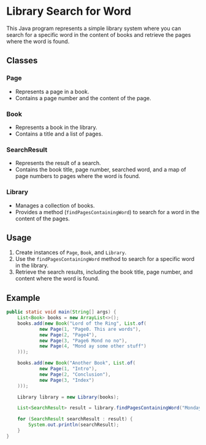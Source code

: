 # Library Search for Word

This Java program represents a simple library system where you can search for a specific word in the content of books and retrieve the pages where the word is found.

## Classes

### Page

- Represents a page in a book.
- Contains a page number and the content of the page.

### Book

- Represents a book in the library.
- Contains a title and a list of pages.

### SearchResult

- Represents the result of a search.
- Contains the book title, page number, searched word, and a map of page numbers to pages where the word is found.

### Library

- Manages a collection of books.
- Provides a method (`findPagesContainingWord`) to search for a word in the content of the pages.

## Usage

1. Create instances of `Page`, `Book`, and `Library`.
2. Use the `findPagesContainingWord` method to search for a specific word in the library.
3. Retrieve the search results, including the book title, page number, and content where the word is found.

## Example

```java
public static void main(String[] args) {
    List<Book> books = new ArrayList<>();
    books.add(new Book("Lord of the Ring", List.of(
            new Page(1, "Page0. This are words"),
            new Page(2, "Page4"),
            new Page(3, "Page6 Mond no no"),
            new Page(4, "Mond ay some other stuff")
    )));

    books.add(new Book("Another Book", List.of(
            new Page(1, "Intro"),
            new Page(2, "Conclusion"),
            new Page(3, "Index")
    )));

    Library library = new Library(books);

    List<SearchResult> result = library.findPagesContainingWord("Monday");

    for (SearchResult searchResult : result) {
        System.out.println(searchResult);
    }
}